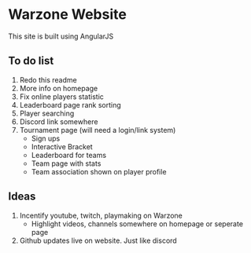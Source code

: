 # Warzone Website
This site is built using AngularJS


## To do list
1. Redo this readme
2. More info on homepage
3. Fix online players statistic
4. Leaderboard page rank sorting
5. Player searching
6. Discord link somewhere
7. Tournament page (will need a login/link system)
    - Sign ups
    - Interactive Bracket
    - Leaderboard for teams
    - Team page with stats
    - Team association shown on player profile

## Ideas
1. Incentify youtube, twitch, playmaking on Warzone
    - Highlight videos, channels somewhere on homepage or seperate page
2. Github updates live on website. Just like discord
